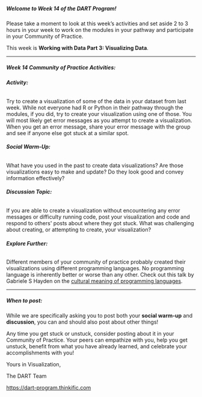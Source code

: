 ##### **Welcome to Week 14 of the DART Program!**

Please take a moment to look at this week’s activities and set aside 2 to 3 hours in your week to work on the modules in your pathway and participate in your Community of Practice. 

This week is **Working with Data Part 3: Visualizing Data**.

---

##### **Week 14 Community of Practice Activities:**

###### **Activity:** 
Try to create a visualization of some of the data in your dataset from last week.  While not everyone had R or Python in their pathway through the modules, if you did, try to create your visualization using one of those. You will most likely get error messages as you attempt to create a visualization. When you get an error message, share your error message with the group and see if anyone else got stuck at a similar spot.  

###### **Social Warm-Up:** 
What have you used in the past to create data visualizations? Are those visualizations easy to make and update? Do they look good and convey information effectively?

###### **Discussion Topic:** 
If you are able to create a visualization without encountering any error messages or difficulty running code, post your visualization and code and respond to others' posts about where they got stuck. What was challenging about creating, or attempting to create, your visualization?

###### **Explore Further:** 
Different members of your community of practice probably created their visualizations using different programming languages. No programming language is inherently better or worse than any other. Check out this talk by Gabriele S Hayden on the [cultural meaning of programming languages](https://www.youtube.com/watch?v=kCZRauYfqvg).

---

##### **When to post:**

While we are specifically asking you to post both your **social warm-up** and **discussion**, you can and should also post about other things!

Any time you get stuck or unstuck, consider posting about it in your Community of Practice. Your peers can empathize with you, help you get unstuck, benefit from what you have already learned, and celebrate your accomplishments with you!

 Yours in Visualization, 

The DART Team

https://dart-program.thinkific.com
